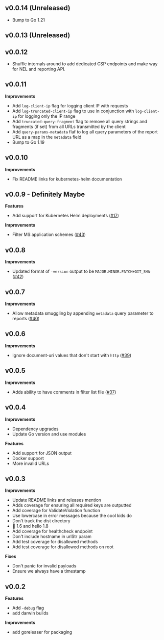 ## v0.0.14 (Unreleased)

- Bump to Go 1.21

## v0.0.13 (Unreleased)

## v0.0.12 

- Shuffle internals around to add dedicated CSP endpoints and make way for NEL and reporting API.

## v0.0.11

**Improvements**

- Add `log-client-ip` flag for logging client IP with requests
- Add `log-truncated-client-ip` flag to use in conjunction with `log-client-ip` for logging only the IP range
- Add `truncated-query-fragment` flag to remove all query strings and fragments (if set) from all URLs transmitted by the client
- Add `query-params-metadata` flaf to log all query parameters of the report URL as a map in the `metadata` field
- Bump to Go 1.19

## v0.0.10

**Improvements**

- Fix README links for kubernetes-helm documentation

## v0.0.9 - Definitely Maybe

**Features**

- Add support for Kubernetes Helm deployments ([#17](https://github.com/jacobbednarz/go-csp-collector/issues/17))

**Improvements**

- Filter MS application schemes ([#43](https://github.com/jacobbednarz/go-csp-collector/issues/43))

## v0.0.8

**Improvements**

- Updated format of `-version` output to be `MAJOR.MINOR.PATCH+GIT_SHA` ([#42](https://github.com/jacobbednarz/go-csp-collector/issues/42))

## v0.0.7

**Improvements**

- Allow metadata smuggling by appending `metadata` query parameter to reports ([#40](https://github.com/jacobbednarz/go-csp-collector/issues/40))

## v0.0.6

**Improvements**

- Ignore document-uri values that don't start with `http` ([#39](https://github.com/jacobbednarz/go-csp-collector/issues/39))

## v0.0.5

**Improvements**

- Adds ability to have comments in filter list file ([#37](https://github.com/jacobbednarz/go-csp-collector/issues/37))

## v0.0.4

**Improvements**

- Dependency upgrades
- Update Go version and use modules

**Features**

- Add support for JSON output
- Docker support
- More invalid URLs

## v0.0.3

**Improvements**

- Update README links and releases mention
- Adds coverage for ensuring all required keys are outputted
- Add coverage for ValidateViolation function
- Use lowercase in error messages because the cool kids do
- Don't track the dist directory
- 👋 1.6 and hello 1.8
- Add coverage for healthcheck endpoint
- Don't include hostname in urlStr param
- Add test coverage for disallowed methods
- Add test coverage for disallowed methods on root

**Fixes**

- Don't panic for invalid payloads
- Ensure we always have a timestamp

## v0.0.2

**Features**

- Add `-debug` flag
- add darwin builds

**Improvements**

- add goreleaser for packaging
